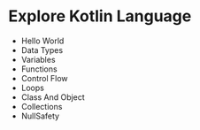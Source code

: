 # Explore Kotlin Language
- Hello World
- Data Types
- Variables
- Functions
- Control Flow
- Loops
- Class And Object
- Collections
- NullSafety